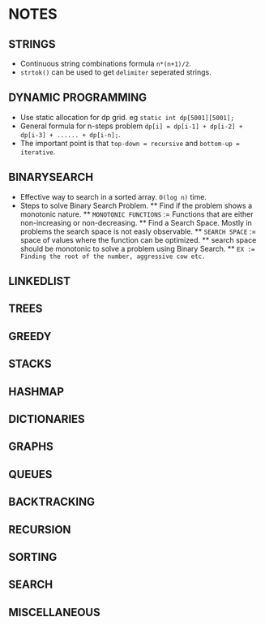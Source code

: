 # NOTES 
## __STRINGS__
* Continuous string combinations formula `n*(n+1)/2`.
* `strtok()` can be used to get `delimiter` seperated strings.

## __DYNAMIC PROGRAMMING__
* Use static allocation for dp grid. eg `static int dp[5001][5001];`
* General formula for n-steps problem `dp[i] = dp[i-1] + dp[i-2] + dp[i-3] + ...... + dp[i-n];`.
* The important point is that `top-down = recursive` and `bottom-up = iterative`.

## __BINARYSEARCH__
* Effective way to search in a sorted array. `O(log n)` time.
* Steps to solve Binary Search Problem.
** Find if the problem shows a monotonic nature.
** `MONOTONIC FUNCTIONS` := Functions that are either non-increasing or non-decreasing.
** Find a Search Space. Mostly in problems the search space is not easly observable.
** `SEARCH SPACE` := space of values where the function can be optimized.
** search space should be monotonic to solve a problem using Binary Search.
** `EX := Finding the root of the number, aggressive cow etc.`

## __LINKEDLIST__

## __TREES__

## __GREEDY__

## __STACKS__

## __HASHMAP__

## __DICTIONARIES__

## __GRAPHS__

## __QUEUES__

## __BACKTRACKING__

## __RECURSION__

## __SORTING__

## __SEARCH__

## __MISCELLANEOUS__
